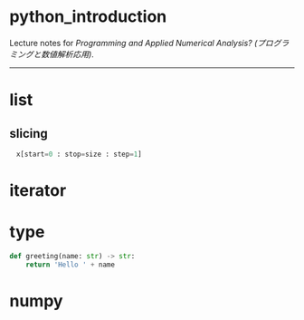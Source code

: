 # python_introduction
Lecture notes for *Programming and Applied Numerical Analysis? (プログラミングと数値解析応用)*.

---

# list
## slicing
```python
　x[start=0 : stop=size : step=1]
```

# iterator

# type
```python
def greeting(name: str) -> str:
    return 'Hello ' + name
```

# numpy
